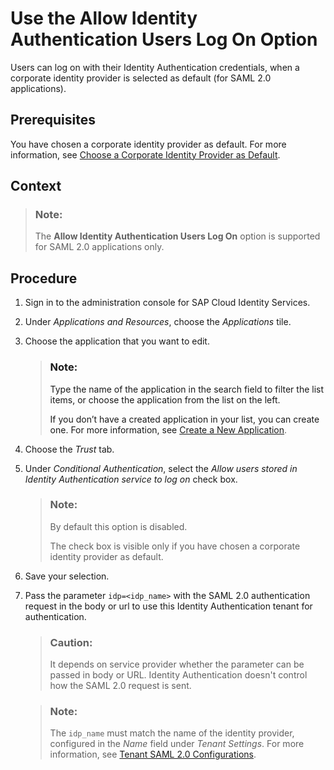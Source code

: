 <!-- loio2ec9a7f7c80a42f1abec683fa94309bd -->

# Use the **Allow Identity Authentication Users Log On** Option

Users can log on with their Identity Authentication credentials, when a corporate identity provider is selected as default \(for SAML 2.0 applications\).



<a name="loio2ec9a7f7c80a42f1abec683fa94309bd__prereq_ors_br4_1db"/>

## Prerequisites

You have chosen a corporate identity provider as default. For more information, see [Choose a Corporate Identity Provider as Default](choose-a-corporate-identity-provider-as-default-44dd636.md).



<a name="loio2ec9a7f7c80a42f1abec683fa94309bd__context_xnm_tr2_dpb"/>

## Context

> ### Note:  
> The **Allow Identity Authentication Users Log On** option is supported for SAML 2.0 applications only.



<a name="loio2ec9a7f7c80a42f1abec683fa94309bd__steps_yhl_hp4_1db"/>

## Procedure

1.  Sign in to the administration console for SAP Cloud Identity Services.

2.  Under *Applications and Resources*, choose the *Applications* tile.

3.  Choose the application that you want to edit.

    > ### Note:  
    > Type the name of the application in the search field to filter the list items, or choose the application from the list on the left.
    > 
    > If you don’t have a created application in your list, you can create one. For more information, see [Create a New Application](create-a-new-application-0d4b255.md).

4.  Choose the *Trust* tab.

5.  Under *Conditional Authentication*, select the *Allow users stored in Identity Authentication service to log on* check box.

    > ### Note:  
    > By default this option is disabled.
    > 
    > The check box is visible only if you have chosen a corporate identity provider as default.

6.  Save your selection.

7.  Pass the parameter `idp=<idp_name>` with the SAML 2.0 authentication request in the body or url to use this Identity Authentication tenant for authentication.

    > ### Caution:  
    > It depends on service provider whether the parameter can be passed in body or URL. Identity Authentication doesn't control how the SAML 2.0 request is sent.

    > ### Note:  
    > The `idp_name` must match the name of the identity provider, configured in the *Name* field under *Tenant Settings*. For more information, see [Tenant SAML 2.0 Configurations](tenant-saml-2-0-configurations-e81a19b.md).



